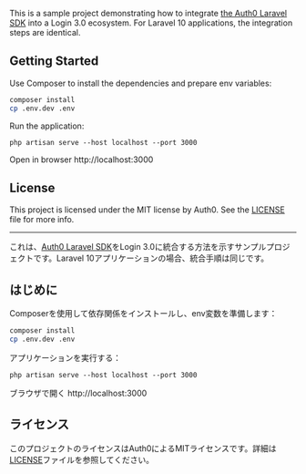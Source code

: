 This is a sample project demonstrating how to integrate [the Auth0 Laravel SDK](https://github.com/auth0/laravel-auth0) into a Login 3.0 ecosystem. For Laravel 10 applications, the integration steps are identical.

## Getting Started

Use Composer to install the dependencies and prepare env variables:

```bash
composer install
cp .env.dev .env
```

Run the application:

```
php artisan serve --host localhost --port 3000
```

Open in browser http://localhost:3000

## License

This project is licensed under the MIT license by Auth0. See the [LICENSE](./LICENSE) file for more info.


--------


これは、[Auth0 Laravel SDK](https://github.com/auth0/laravel-auth0)をLogin 3.0に統合する方法を示すサンプルプロジェクトです。Laravel 10アプリケーションの場合、統合手順は同じです。

## はじめに

Composerを使用して依存関係をインストールし、env変数を準備します：

```bash
composer install
cp .env.dev .env
```

アプリケーションを実行する：

```
php artisan serve --host localhost --port 3000
```

ブラウザで開く http://localhost:3000

## ライセンス

このプロジェクトのライセンスはAuth0によるMITライセンスです。詳細は[LICENSE](./LICENSE)ファイルを参照してください。

